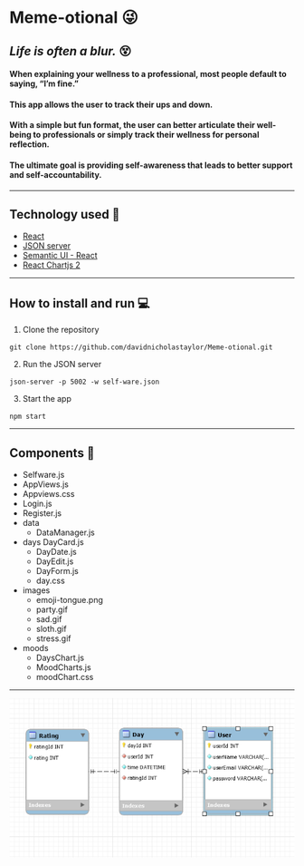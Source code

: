 # Meme-otional :stuck_out_tongue_winking_eye:

## *Life is often a blur.* :dizzy_face:

#### When explaining your wellness to a professional, most people default to saying, “I’m fine.”

#### This app allows the user to track their ups and down.
 
#### With a simple but fun format, the user can better articulate their well-being to professionals or simply track their wellness for personal reflection.

#### The ultimate goal is providing self-awareness that leads to better support and self-accountability.

***

## Technology used :link:

+ <a href="https://reactjs.org">React</a>
+ <a href=https://www.npmjs.com/package/json-server>JSON server</a>
+ <a href="https://react.semantic-ui.com/">Semantic UI - React</a>
+ <a href="https://www.npmjs.com/package/react-chartjs-2">React Chartjs 2</a>

***

## How to install and run :computer:

1. Clone the repository
```
git clone https://github.com/davidnicholastaylor/Meme-otional.git
```

2. Run the JSON server
```
json-server -p 5002 -w self-ware.json
```

3. Start the app
```
npm start
```

***

## Components :open_file_folder:

- Selfware.js
- AppViews.js
- Appviews.css
- Login.js
- Register.js
- data
    - DataManager.js
- days
 DayCard.js
    - DayDate.js
    - DayEdit.js
    - DayForm.js
    - day.css
- images
    - emoji-tongue.png
    - party.gif
    - sad.gif
    - sloth.gif
    - stress.gif
- moods
    - DaysChart.js
    - MoodCharts.js
    - moodChart.css

***

![Selfware ERD](Selfware-ERD.PNG)